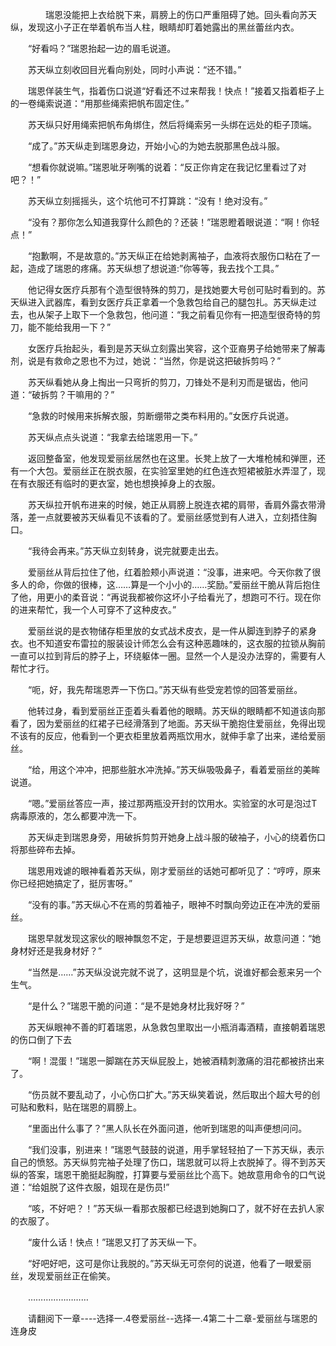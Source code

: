 <div class="read-content j_readContent" id="">
                <p>　　　　瑞恩没能把上衣给脱下来，肩膀上的伤口严重阻碍了她。回头看向苏天纵，发现这小子正在举着帆布当人柱，眼睛却盯着她露出的黑丝蕾丝内衣。<p>　　“好看吗？”瑞恩抬起一边的眉毛说道。<p>　　苏天纵立刻收回目光看向别处，同时小声说：“还不错。”<p>　　瑞恩佯装生气，指着伤口说道“好看还不过来帮我！快点！”接着又指着柜子上的一卷绳索说道：“用那些绳索把帆布固定住。”<p>　　苏天纵只好用绳索把帆布角绑住，然后将绳索另一头绑在远处的柜子顶端。<p>　　“成了。”苏天纵走到瑞恩身边，开始小心的为她去脱那黑色战斗服。<p>　　“想看你就说嘛。”瑞恩呲牙咧嘴的说着：“反正你肯定在我记忆里看过了对吧？！”<p>　　苏天纵立刻摇摇头，这个坑他可不打算跳：“没有！绝对没有。”<p>　　“没有？那你怎么知道我穿什么颜色的？还装！”瑞恩瞪着眼说道：“啊！你轻点！”<p>　　“抱歉啊，不是故意的。”苏天纵正在给她剥离袖子，血液将衣服伤口粘在了一起，造成了瑞恩的疼痛。苏天纵想了想说道:”你等等，我去找个工具。”<p>　　他记得女医疗兵那有个造型很特殊的剪刀，是找她要大号创可贴时看到的。苏天纵进入武器库，看到女医疗兵正拿着一个急救包给自己的腿包扎。苏天纵走过去，也从架子上取下一个急救包，他问道：“我之前看见你有一把造型很奇特的剪刀，能不能给我用一下？”<p>　　女医疗兵抬起头，看到是苏天纵立刻露出笑容，这个亚裔男子给她带来了解毒剂，说是有救命之恩也不为过，她说：“当然，你是说这把破拆剪吗？”<p>　　苏天纵看她从身上掏出一只弯折的剪刀，刀锋处不是利刃而是锯齿，他问道：“破拆剪？干嘛用的？”<p>　　“急救的时候用来拆解衣服，剪断绷带之类布料用的。”女医疗兵说道。<p>　　苏天纵点点头说道：“我拿去给瑞恩用一下。”<p>　　返回整备室，他发现爱丽丝居然也在这里。长凳上放了一大堆枪械和弹匣，还有一个大包。爱丽丝正在脱衣服，在实验室里她的红色连衣短裙被脏水弄湿了，现在有衣服还有临时的更衣室，她也想换掉身上的衣服。<p>　　苏天纵拉开帆布进来的时候，她正从肩膀上脱连衣裙的肩带，香肩外露衣带滑落，差一点就要被苏天纵看见不该看的了。爱丽丝感觉到有人进入，立刻捂住胸口。<p>　　“我待会再来。”苏天纵立刻转身，说完就要走出去。<p>　　爱丽丝从背后拉住了他，红着脸颊小声说道：“没事，进来吧。今天你救了很多人的命，你做的很棒，这……算是一个小小的……奖励。”爱丽丝干脆从背后抱住了他，用更小的柔音说：“再说我都被你这坏小子给看光了，想跑可不行。现在你的进来帮忙，我一个人可穿不了这种皮衣。”<p>　　爱丽丝说的是衣物储存柜里放的女式战术皮衣，是一件从脚连到脖子的紧身衣。也不知道安布雷拉的服装设计师怎么会有这种恶趣味的，这衣服的拉锁从胸前一直可以拉到背后的脖子上，环绕躯体一圈。显然一个人是没办法穿的，需要有人帮忙才行。<p>　　“呃，好，我先帮瑞恩弄一下伤口。”苏天纵有些受宠若惊的回答爱丽丝。<p>　　他转过身，看到爱丽丝正歪着头看着他的眼睛。苏天纵的眼睛都不知道该向那看了，因为爱丽丝的红裙子已经滑落到了地面。苏天纵干脆抱住爱丽丝，免得出现不该有的反应，他看到一个更衣柜里放着两瓶饮用水，就伸手拿了出来，递给爱丽丝。<p>　　“给，用这个冲冲，把那些脏水冲洗掉。”苏天纵吸吸鼻子，看着爱丽丝的美眸说道。<p>　　“嗯。”爱丽丝答应一声，接过那两瓶没开封的饮用水。实验室的水可是泡过T病毒原液的，怎么都要冲洗一下。<p>　　苏天纵走到瑞恩身旁，用破拆剪剪开她身上战斗服的破袖子，小心的绕着伤口将那些碎布去掉。<p>　　瑞恩用戏谑的眼神看着苏天纵，刚才爱丽丝的话她可都听见了：“哼哼，原来你已经把她搞定了，挺厉害呀。”<p>　　“没有的事。”苏天纵心不在焉的剪着袖子，眼神不时飘向旁边正在冲洗的爱丽丝。<p>　　瑞恩早就发现这家伙的眼神飘忽不定，于是想要逗逗苏天纵，故意问道：“她身材好还是我身材好？”<p>　　“当然是……”苏天纵没说完就不说了，这明显是个坑，说谁好都会惹来另一个生气。<p>　　“是什么？”瑞恩干脆的问道：“是不是她身材比我好呀？”<p>　　苏天纵眼神不善的盯着瑞恩，从急救包里取出一小瓶消毒酒精，直接朝着瑞恩的伤口倒了下去<p>　　“啊！混蛋！”瑞恩一脚踹在苏天纵屁股上，她被酒精刺激痛的泪花都被挤出来了。<p>　　“伤员就不要乱动了，小心伤口扩大。”苏天纵笑着说，然后取出个超大号的创可贴和敷料，贴在瑞恩的肩膀上。<p>　　“里面出什么事了？”黑人队长在外面问道，他听到瑞恩的叫声便想问问。<p>　　“我们没事，别进来！”瑞恩气鼓鼓的说道，用手掌轻轻拍了一下苏天纵，表示自己的愤怒。苏天纵剪完袖子处理了伤口，瑞恩就可以将上衣脱掉了。得不到苏天纵的答案，瑞恩干脆挺起胸膛，打算要与爱丽丝比个高下。她故意用命令的口气说道：“给姐脱了这件衣服，姐现在是伤员!”<p>　　“咳，不好吧？！”苏天纵一看那衣服都已经退到她胸口了，就不好在去扒人家的衣服了。<p>　　“废什么话！快点！”瑞恩又打了苏天纵一下。<p>　　“好吧好吧，这可是你让我脱的。”苏天纵无可奈何的说道，他看了一眼爱丽丝，发现爱丽丝正在偷笑。<p>　　……………………<p>　　请翻阅下一章----选择一.4卷爱丽丝--选择一.4第二十二章-爱丽丝与瑞恩的连身皮<p> 
            </div>